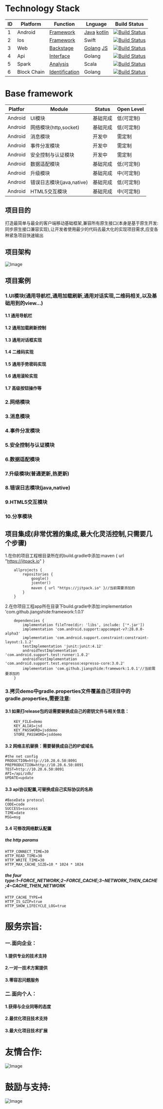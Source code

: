 # Technology Stack
ID | Platform | Function |  Lnguage  | Build Status
 -------- | -------- | ------------ |  ------------ | ------------
 1  |   Android | [Framework](https://github.com/jiangshide/framework) | [Java](https://github.com/jiangshide/framework) [kotlin](https://github.com/jiangshide/kotlin_android) | [![Build Status](https://travis-ci.org/Bilibili/ci-ijk-ffmpeg-android.svg?branch=master)](https://github.com/jiangshide/framework)
 2  |   Ios | [Framework](https://github.com/jiangshide/ios) |	Swift	| [![Build Status](https://travis-ci.org/Bilibili/ci-ijk-ffmpeg-ios.svg?branch=master)](https://github.com/jiangshide/ios)
 3  |   Web | [Backstage](https://github.com/jiangshide/backstage) | 	[Golang](https://github.com/jiangshide/backstage) [JS](https://github.com/jiangshide/backstage_js)	|	[![Build Status](https://travis-ci.org/Bilibili/ci-ijk-ffmpeg-ios.svg?branch=master)](https://github.com/jiangshide/backstage)
 4  |   Api | [Interface](https://github.com/jiangshide/zd112_api) |	Golang	| [![Build Status](https://travis-ci.org/Bilibili/ci-ijk-ffmpeg-ios.svg?branch=master)](https://github.com/jiangshide/zd112_api)
 5  |   Spark | [Analysis](https://github.com/jiangshide/analysis) |	Scala	| [![Build Status](https://travis-ci.org/Bilibili/ci-ijk-ffmpeg-ios.svg?branch=master)](https://github.com/jiangshide/analysis)
 6  |   Block Chain | [Identification](https://github.com/jiangshide/idendification) |	Golang	| [![Build Status](https://travis-ci.org/Bilibili/ci-ijk-ffmpeg-ios.svg?branch=master)](https://github.com/jiangshide/idendification) 
 
# Base framework 
Platfor |	Module | Status	|	Open Level
 -------- | ------------ |  ------------ |  ------------ 
 Android | UI模块 | 基础完成	|	低(可定制)
 Android | 网络模块(http,socket) |	 基础完成		|	低(可定制)
 Android | 消息模块 | 	开发中	|	需定制
 Android | 事件分发模块 |	开发中	|	需定制
 Android | 安全控制与认证模块 |	开发中	|	需定制
 Android | 数据适配模块 |	基础完成	|	低(可定制)
 Android | 升级模块 |		基础完成	|	中(可定制)
 Android | 错误日志模块(java,native) | 	基础完成	|	低(可定制)
 Android | HTML5交互模块 |	基础完成	|	中(可定制)
 
## 项目目的
打造最简单与最全的客户端移动基础框架,兼容所有原生接口(本身是基于原生开发:同步原生接口兼容实现),让开发者使用最少的代码去最大化的实现项目需求,应变各种紧急项目快速输出
## 项目架构
   ![Image](https://github.com/jiangshide/framework/blob/master/img/android_frame.svg)
## 项目案例
### 1.UI模块(通用导航栏,通用加载刷新,通用对话实现,二维码相关,以及基础用到的view...)
#### 1.1 通用导航栏
#### 1.2 通用加载刷新控制
#### 1.3 通用对话框实现
#### 1.4 二维码实现
#### 1.5 通用手势密码实现
#### 1.6 通用滚轮实现
#### 1.7 高级按钮操作等
### 2.网络模块
### 3.消息模块
### 4.事件分发模块
### 5.安全控制与认证模块
### 6.数据适配模块
### 7.升级模块(普通更新,热更新)
### 8.错误日志模块(java,native)
### 9.HTML5交互模块
### 10.分享模块

## 项目集成(非常优雅的集成,最大化灵活控制,只需要几个步骤)

1.在你的项目工程根目录所在的build.gradle中添加:maven { url "https://jitpack.io" }

        allprojects {
            repositories {
                google()
                jcenter()
                maven { url "https://jitpack.io" }//当前需要添加的
            }
        }
        
2.在你项目工程app所在目录下build.gradle中添加:implementation 'com.github.jiangshide:framework:1.0.1'

        dependencies {
            implementation fileTree(dir: 'libs', include: ['*.jar'])
            implementation 'com.android.support:appcompat-v7:28.0.0-alpha3'
            implementation 'com.android.support.constraint:constraint-layout:1.1.2'
            testImplementation 'junit:junit:4.12'
            androidTestImplementation 'com.android.support.test:runner:1.0.2'
            androidTestImplementation 'com.android.support.test.espresso:espresso-core:3.0.2'
            implementation 'com.github.jiangshide:framework:1.0.1'//当前需要添加的
        }
        
### 3.拷贝demo中gradle.properties文件覆盖自己项目中的gradle.properties,需要注意:
#### 3.1 如果打release包的话需要替换成自己的密钥文件与相关信息：
        KEY_FILE=demo
        KEY_ALIAS=jsd
        KEY_PASSWORD=jsddemo
        STORE_PASSWORD=jsddemo
#### 3.2 网络主机替换：需要替换成自己的IP或域名
    #the net config
    PRODUCTION=http://10.20.6.50:8091
    PREPRODUCTION=http://10.20.6.50:8091
    TEST=http://10.20.6.50:8091
    API=/api/zdb/
    UPDATE=update
#### 3.3 api协议配置,可替换成自己实际协议的名称
    #BaseData protocol
    CODE=code
    SUCCESS=success
    TIME=date
    MSG=msg
#### 3.4 可修改网络默认配置
##### the http params
    HTTP_CONNECT_TIME=30
    HTTP_READ_TIME=30
    HTTP_WRITE_TIME=30
    HTTP_MAX_CACHE_SIZE=10 * 1024 * 1024
##### the four type:1~FORCE_NETWORK;2~FORCE_CACHE;3~NETWORK_THEN_CACHE;4~CACHE_THEN_NETWORK
    HTTP_CACHE_TYPE=4
    HTTP_IS_GZIP=true
    HTTP_SHOW_LIFECYCLE_LOG=true
    
# 服务宗旨:
### 一.面向企业：
#### 1.提供专业的技术支持
#### 2.一对一技术方案提供
#### 3.零容忍问题服务
### 二.面向个人：
#### 1.获得与企业同等的态度
#### 2.最优化项目技术支持
#### 3.最大化项目技术扩展

# 友情合作:
   ![Image](https://raw.githubusercontent.com/jiangshide/framework/master/img/weixin.jpeg)
# 鼓励与支持:   
   ![Image](https://raw.githubusercontent.com/jiangshide/framework/master/img/play.png)
   
   
